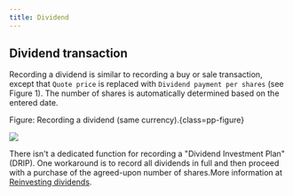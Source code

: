 ```yaml
---
title: Dividend
---
```


## Dividend transaction
Recording a dividend is similar to recording a buy or sale transaction, except that `Quote price` is replaced with `Dividend payment per shares` (see Figure 1). The number of shares is automatically determined based on the entered date.


Figure: Recording a dividend (same currency).{class=pp-figure}

![](../../images/mnu-transaction-dividend-heidelberg-2022.png)


There isn't a dedicated function for recording a "Dividend Investment Plan" (DRIP). One workaround is to record all dividends in full and then proceed with a purchase of the agreed-upon number of shares.More information at [Reinvesting dividends](../../how-to/handling-choice-dividend.md).
